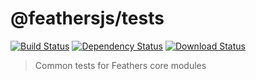 # @feathersjs/tests

[![Build Status](https://travis-ci.org/feathersjs/feathers.svg?branch=master)](https://travis-ci.org/feathersjs/feathers)
[![Dependency Status](https://img.shields.io/david/feathersjs/feathers.svg?style=flat-square&path=packages/express)](https://david-dm.org/feathersjs/feathers?path=packages/koa)
[![Download Status](https://img.shields.io/npm/dm/@feathersjs/tests.svg?style=flat-square)](https://www.npmjs.com/package/@feathersjs/tests)

> Common tests for Feathers core modules
